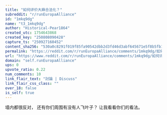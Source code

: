 ```yaml
---
title: "如何评价大麻合法化？"
subreddit: "r/runEuropaAlliance"
id: "1mkq9dg"
name: "t3_1mkq9dg"
author: "Historical-Pear1864"
created_utc: 1754643868
created_key: "250808090428"
capture_ts: "250927160452"
content_sha256: "530a0c8291f019f85fa90542dbb2d3fd46d3abf645671e5f8b5fb1e5e263f9b7"
permalink: "https://reddit.com/r/runEuropaAlliance/comments/1mkq9dg/如何评价大麻合法化/"
url: "https://www.reddit.com/r/runEuropaAlliance/comments/1mkq9dg/如何评价大麻合法化/"
domain: "self.runEuropaAlliance"
ups: 0
upvote_ratio: 0.22
num_comments: 10
link_flair_text: "討論 | Discuss"
link_flair_css_class: ""
over_18: false
is_self: true
---
```


墙内都很反对， 还有你们周围有没有人飞叶子？ 让我看看你们的看法。

